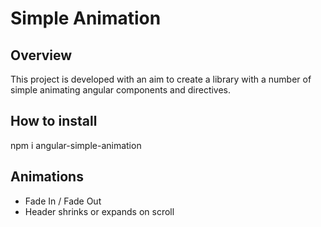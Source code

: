 # Simple Animation

## Overview
This project is developed with an aim to create a library with a number of simple animating angular components and directives.


## How to install
npm i angular-simple-animation


## Animations
* Fade In / Fade Out
* Header shrinks or expands on scroll
